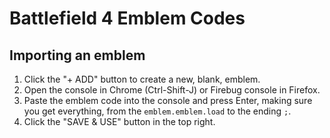 # Battlefield 4 Emblem Codes #

## Importing an emblem

1. Click the "+ ADD" button to create a new, blank, emblem.
2. Open the console in Chrome (Ctrl-Shift-J) or Firebug console in Firefox.
3. Paste the emblem code into the console and press Enter, making sure you get everything, from the `emblem.emblem.load` to the ending `;`.
4. Click the "SAVE & USE" button in the top right.
